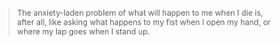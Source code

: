 >The anxiety-laden problem of what will happen to me when I die is, after all, like asking what happens to my fist when I open my hand, or where my lap goes when I stand up.